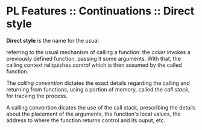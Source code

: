 # PL Features :: Continuations :: Direct style

**Direct style** is the name for the usual

referring to the usual mechanism of calling a function: the *caller* invokes a previously defined function, passing it some arguments. With that, the calling context reliquishes *control* which is then assumed by the called function.

The *calling convention* dictates the exact details regarding the calling and returning from functions, using a portion of memory, called the *call stack*, for tracking the process.

A calling convention dicates the use of the call stack, prescribing the details about the placement of the arguments, the function's local values, the address to where the function returns control and its ouput, etc.
